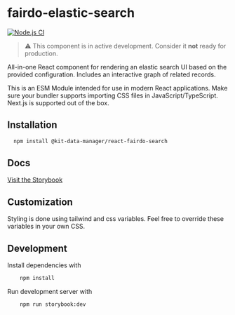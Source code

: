 # fairdo-elastic-search

[![Node.js CI](https://github.com/kit-data-manager/react-fairdo-search/actions/workflows/build.yml/badge.svg)](https://github.com/kit-data-manager/react-fairdo-search/actions/workflows/build.yml)

> ⚠️ This component is in active development. Consider it **not** ready for production.

All-in-one React component for rendering an elastic search UI based on the provided configuration. Includes
an interactive graph of related records.

This is an ESM Module intended for use in modern React applications. Make sure your bundler supports importing CSS files in JavaScript/TypeScript. Next.js is supported out of the box.

## Installation

```bash
  npm install @kit-data-manager/react-fairdo-search
```

## Docs

[Visit the Storybook](https://kit-data-manager.github.io/react-fairdo-search/?path=/docs/getting-started--docs)

## Customization

Styling is done using tailwind and css variables. Feel free to override these variables in your own CSS.

## Development

Install dependencies with

```bash
    npm install
```

Run development server with

```bash
    npm run storybook:dev
```
